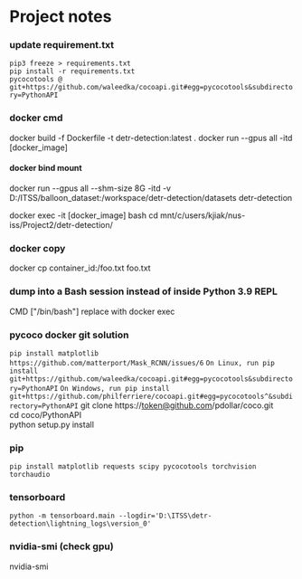 # Project notes

### update requirement.txt
`pip3 freeze > requirements.txt`<br>
`pip install -r requirements.txt` <br>
`pycocotools @ git+https://github.com/waleedka/cocoapi.git#egg=pycocotools&subdirectory=PythonAPI` <br>

### docker cmd
docker build -f Dockerfile -t detr-detection:latest .
docker run --gpus all -itd [docker_image]

#### docker bind mount
docker run --gpus all --shm-size 8G -itd -v D:/ITSS/balloon_dataset:/workspace/detr-detection/datasets detr-detection

docker exec -it [docker_image] bash
cd mnt/c/users/kjiak/nus-iss/Project2/detr-detection/

### docker copy
docker cp container_id:/foo.txt foo.txt

### dump into a Bash session instead of inside Python 3.9 REPL
CMD ["/bin/bash"] replace with docker exec

### pycoco docker git solution
`pip install matplotlib`
`https://github.com/matterport/Mask_RCNN/issues/6`
`On Linux, run pip install git+https://github.com/waleedka/cocoapi.git#egg=pycocotools&subdirectory=PythonAPI`
`On Windows, run pip install git+https://github.com/philferriere/cocoapi.git#egg=pycocotools^&subdirectory=PythonAPI`
git clone https://token@github.com/pdollar/coco.git <br>
cd coco/PythonAPI <br>
python setup.py install <br>

### pip
`pip install matplotlib requests scipy pycocotools torchvision torchaudio`

### tensorboard
`python -m tensorboard.main --logdir='D:\ITSS\detr-detection\lightning_logs\version_0'`

### nvidia-smi (check gpu)
nvidia-smi
